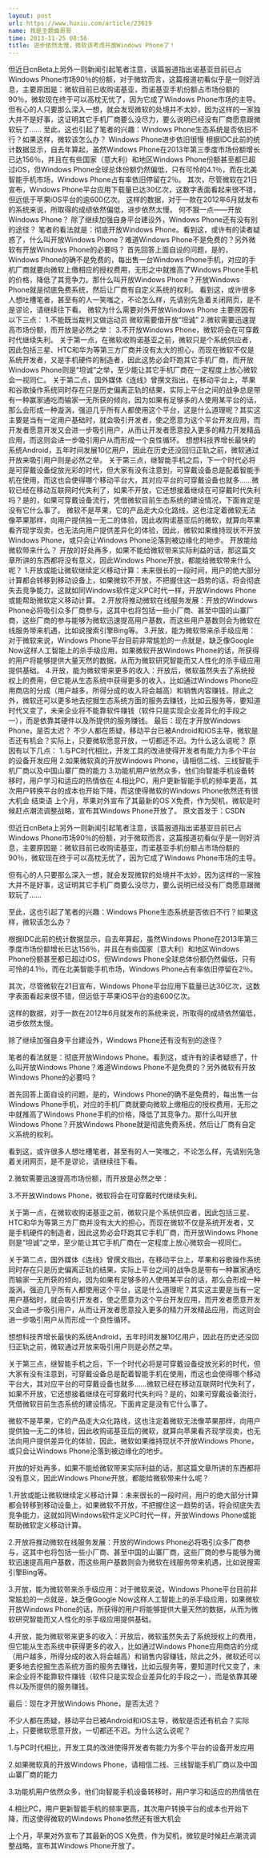 ```yaml
---
layout: post
url: https://www.huxiu.com/article/23619
name: 我是主题曲哥哥
time: 2013-11-25 08:56
title: 进步依然太慢，微软该考虑开放Windows Phone了！
---
```

但近日cnBeta上另外一则新闻引起笔者注意，该篇报道指出诺基亚目前已占Windows Phone市场90％的份额，对于微软而言，这篇报道初看似乎是一则好消息，主要原因是：微软目前已收购诺基亚，而诺基亚手机份额占市场份额的90％，微软现在终于可以高枕无忧了，因为它成了Windows Phone市场的主导。 但有心的人只要那么深入一想，就会发现微软的处境并不太妙，因为这样的一家独大并不是好事，这证明其它手机厂商要么没尽力，要么说明已经没有厂商愿意跟微软玩了…… 至此，这也引起了笔者的兴趣：Windows Phone生态系统是否依旧不行？如果这样，微软该怎么办？ Windows Phone进步依旧很慢 根据IDC此前的统计数据显示，自去年算起，虽然Windows Phone在2013年第三季度市场份额增长已达156％，并且在有些国家（意大利）和地区Windows Phone份额甚至都已超过iOS，但Windows Phone全球总体份额仍然偏低，只有可怜的4.1％，而在北美智能手机市场，Windows Phone占有率依旧停留在2％。 其次，尽管微软在21日宣布，Windows Phone平台应用下载量已达30亿次，这数字表面看起来很不错，但远低于苹果iOS平台的逾600亿次。 这样的数据，对于一款在2012年6月就发布的系统来说，所取得的成绩依然偏低，进步依然太慢。 何不狠一点——开放Windows Phone？ 除了继续加强自身平台建设外，Windows Phone还有没有别的途径？ 笔者的看法就是：彻底开放Windows Phone。看到这，或许有的读者疑惑了，什么叫开放Windows Phone？难道Windows Phone不是免费的？另外微软有开放Windows Phone的必要吗？ 首先回答上面自设的问题，是的，Windows Phone的确不是免费的，每出售一台Windows Phone手机，对应的手机厂商就要向微软上缴相应的授权费用，无形之中就推高了Windows Phone手机的价格，降低了其竞争力。那什么叫开放Windows Phone？开放Windows Phone就是彻底免费系统，然后让厂商有自定义系统的权利。 看到这，或许很多人想吐槽笔者，甚至有的人一笑嗤之，不论怎么样，先请别先急着关闭网页，是不是谬论，请继续往下看。 微软为什么需要对外开放Windows Phone 主要原因有以下三点： 1.不能既当裁判又做运动员 微软需要借开放“坦诚” 2.微软需要迅速提高市场份额，而开放是必然之举： 3.不开放Windows Phone，微软将会在可穿戴时代继续失利。 关于第一点，在微软收购诺基亚之前，微软只是个系统供应者，因此包括三星、HTC和华为等第三方厂商并没有太大的担心，而现在微软不仅是系统开发者，又是手机硬件的制造者，因此这势必会吓跑其它手机厂商，而开放Windows Phone则是“坦诚”之举，至少能让其它手机厂商在一定程度上放心微软会一视同仁。 关于第二点，国外媒体《连线》曾撰文指出，在移动平台上，苹果和谷歌操作系统同时存在只是历史偏离正轨的结果，实际上平台之间的战争总是带有一种赢家通吃而输家一无所获的倾向，因为如果有足够多的人使用某平台的话，那么会形成一种漩涡，强迫几乎所有人都使用这个平台，这是什么道理呢？其实这主要是当有一定用户基础时，就会吸引开发者，使之愿意为这个平台开发应用，而开发者愿意开发又会进一步吸引用户，从而让开发者愿意投入更多的精力开发精品应用，而这则会进一步吸引用户从而形成一个良性循环。 想想科技界增长最快的系统Android，五年时间发展10亿用户，因此在历史还没回归正轨之前，微软通过开放来吸引用户则是必然之举。 关于第三点，继智能手机之后，下一个时代必将是可穿戴设备绽放光彩的时代，但大家有没有注意到，可穿戴设备总是配着智能手机在使用，而这也会使得哪个移动平台大，其对应平台的可穿戴设备也就多……微软已经在移动互联网时代失利了，如果不开放，它还想接着继续在可穿戴时代失利吗？是的，如果可穿戴设备流行，凭借微软目前生态系统的建设情况，下面肯定是没有它什么事了。 微软不是苹果，它的产品走大众化路线，这也注定着微软无法像苹果那样，向用户提供独一无二的体验，因此收购诺基亚后的微软，就算向苹果看齐现学现卖，也无法向用户提供差异化的体验，因此，微软如果维持现状不开放Windows Phone，或只会让Windows Phone沦落到被边缘化的地步。 开放能给微软带来什么？ 开放的好处再多，如果不能给微软带来实际利益的话，那这篇文章所讲的东西都将没有意义，因此Windows Phone开放，都能给微软带来什么呢？ 1.开放或能让微软继续定义移动计算：未来很长的一段时间，用户的绝大部分计算都会转移到移动设备上，如果微软不开放，不把握住这一趋势的话，将会彻底失去竞争能力，这就如同Windows软件定义PC时代一样，开放Windows Phone或能帮助微软定义移动计算。 2.开放将推动微软在线服务发展：开放的Windows Phone必将吸引众多厂商参与，这其中也将包括一些小厂商、甚至中国的山寨厂商，这些厂商的参与能够为微软迅速提高用户基数，而这些用户基数则会为微软在线服务带来机遇，比如说搜索引擎Bing等。 3.开放，能为微软带来杀手级应用：对于微软来说，Windows Phone平台目前非常尴尬的一点就是，缺乏像Google Now这样人工智能上的杀手级应用，如果微软开放Windows Phone的话，所获得的用户将能够提供大量天然的数据，从而为微软研究智能而又人性化的杀手级应用提供基础。 4.开放，能为微软带来更多的收入：开放后，微软虽然失去了系统授权上的费用，但它能从生态系统中获得更多的收入，比如通过Windows Phone应用商店的分成（用户越多，所得分成的收入将会越高）和销售内容赚钱，除此之外，微软还可以更多地去挖掘生态系统方面的服务去赚钱，比如云服务等，要知道时代又变了，未来企业将不能靠软件赚钱（软件只是实现企业差异化的手段之一），而是依靠其硬件以及所提供的服务赚钱。 最后：现在才开放Windows Phone，是否太迟？ 不少人都在质疑，移动平台已被Android和iOS主导，微软是否还有机会？实际上，只要微软愿意开放，一切都还不迟。为什么这么说呢？ 原因有以下几点： 1.与PC时代相比，开发工具的改进使得开发者有能力为多个平台的设备开发应用 2.如果微软真的开放Windows Phone，请相信二线、三线智能手机厂商以及中国山寨厂商的能力 3.功能机用户依然众多，他们向智能手机设备转移时，用户学习和适应的热情依在 4.相比PC，用户更新智能手机的频率更高，其次用户转换平台的成本也开始下降，而这使得微软的Windows Phone依然还有很大机会 结束语 上个月，苹果对外宣布了其最新的OS X免费，作为契机，微软是时候赶点潮流调整战略，宣布其Windows Phone开放了。 原文首发于：CSDN

但近日cnBeta上另外一则新闻引起笔者注意，该篇报道指出诺基亚目前已占Windows Phone市场90％的份额，对于微软而言，这篇报道初看似乎是一则好消息，主要原因是：微软目前已收购诺基亚，而诺基亚手机份额占市场份额的90％，微软现在终于可以高枕无忧了，因为它成了Windows Phone市场的主导。

但有心的人只要那么深入一想，就会发现微软的处境并不太妙，因为这样的一家独大并不是好事，这证明其它手机厂商要么没尽力，要么说明已经没有厂商愿意跟微软玩了……

至此，这也引起了笔者的兴趣：Windows Phone生态系统是否依旧不行？如果这样，微软该怎么办？

根据IDC此前的统计数据显示，自去年算起，虽然Windows Phone在2013年第三季度市场份额增长已达156％，并且在有些国家（意大利）和地区Windows Phone份额甚至都已超过iOS，但Windows Phone全球总体份额仍然偏低，只有可怜的4.1％，而在北美智能手机市场，Windows Phone占有率依旧停留在2％。

其次，尽管微软在21日宣布，Windows Phone平台应用下载量已达30亿次，这数字表面看起来很不错，但远低于苹果iOS平台的逾600亿次。

这样的数据，对于一款在2012年6月就发布的系统来说，所取得的成绩依然偏低，进步依然太慢。

除了继续加强自身平台建设外，Windows Phone还有没有别的途径？

笔者的看法就是：彻底开放Windows Phone。看到这，或许有的读者疑惑了，什么叫开放Windows Phone？难道Windows Phone不是免费的？另外微软有开放Windows Phone的必要吗？

首先回答上面自设的问题，是的，Windows Phone的确不是免费的，每出售一台Windows Phone手机，对应的手机厂商就要向微软上缴相应的授权费用，无形之中就推高了Windows Phone手机的价格，降低了其竞争力。那什么叫开放Windows Phone？开放Windows Phone就是彻底免费系统，然后让厂商有自定义系统的权利。

看到这，或许很多人想吐槽笔者，甚至有的人一笑嗤之，不论怎么样，先请别先急着关闭网页，是不是谬论，请继续往下看。

2.微软需要迅速提高市场份额，而开放是必然之举：

3.不开放Windows Phone，微软将会在可穿戴时代继续失利。

关于第一点，在微软收购诺基亚之前，微软只是个系统供应者，因此包括三星、HTC和华为等第三方厂商并没有太大的担心，而现在微软不仅是系统开发者，又是手机硬件的制造者，因此这势必会吓跑其它手机厂商，而开放Windows Phone则是“坦诚”之举，至少能让其它手机厂商在一定程度上放心微软会一视同仁。

关于第二点，国外媒体《连线》曾撰文指出，在移动平台上，苹果和谷歌操作系统同时存在只是历史偏离正轨的结果，实际上平台之间的战争总是带有一种赢家通吃而输家一无所获的倾向，因为如果有足够多的人使用某平台的话，那么会形成一种漩涡，强迫几乎所有人都使用这个平台，这是什么道理呢？其实这主要是当有一定用户基础时，就会吸引开发者，使之愿意为这个平台开发应用，而开发者愿意开发又会进一步吸引用户，从而让开发者愿意投入更多的精力开发精品应用，而这则会进一步吸引用户从而形成一个良性循环。

想想科技界增长最快的系统Android，五年时间发展10亿用户，因此在历史还没回归正轨之前，微软通过开放来吸引用户则是必然之举。

关于第三点，继智能手机之后，下一个时代必将是可穿戴设备绽放光彩的时代，但大家有没有注意到，可穿戴设备总是配着智能手机在使用，而这也会使得哪个移动平台大，其对应平台的可穿戴设备也就多……微软已经在移动互联网时代失利了，如果不开放，它还想接着继续在可穿戴时代失利吗？是的，如果可穿戴设备流行，凭借微软目前生态系统的建设情况，下面肯定是没有它什么事了。

微软不是苹果，它的产品走大众化路线，这也注定着微软无法像苹果那样，向用户提供独一无二的体验，因此收购诺基亚后的微软，就算向苹果看齐现学现卖，也无法向用户提供差异化的体验，因此，微软如果维持现状不开放Windows Phone，或只会让Windows Phone沦落到被边缘化的地步。

开放的好处再多，如果不能给微软带来实际利益的话，那这篇文章所讲的东西都将没有意义，因此Windows Phone开放，都能给微软带来什么呢？

1.开放或能让微软继续定义移动计算：未来很长的一段时间，用户的绝大部分计算都会转移到移动设备上，如果微软不开放，不把握住这一趋势的话，将会彻底失去竞争能力，这就如同Windows软件定义PC时代一样，开放Windows Phone或能帮助微软定义移动计算。

2.开放将推动微软在线服务发展：开放的Windows Phone必将吸引众多厂商参与，这其中也将包括一些小厂商、甚至中国的山寨厂商，这些厂商的参与能够为微软迅速提高用户基数，而这些用户基数则会为微软在线服务带来机遇，比如说搜索引擎Bing等。

3.开放，能为微软带来杀手级应用：对于微软来说，Windows Phone平台目前非常尴尬的一点就是，缺乏像Google Now这样人工智能上的杀手级应用，如果微软开放Windows Phone的话，所获得的用户将能够提供大量天然的数据，从而为微软研究智能而又人性化的杀手级应用提供基础。

4.开放，能为微软带来更多的收入：开放后，微软虽然失去了系统授权上的费用，但它能从生态系统中获得更多的收入，比如通过Windows Phone应用商店的分成（用户越多，所得分成的收入将会越高）和销售内容赚钱，除此之外，微软还可以更多地去挖掘生态系统方面的服务去赚钱，比如云服务等，要知道时代又变了，未来企业将不能靠软件赚钱（软件只是实现企业差异化的手段之一），而是依靠其硬件以及所提供的服务赚钱。

最后：现在才开放Windows Phone，是否太迟？

不少人都在质疑，移动平台已被Android和iOS主导，微软是否还有机会？实际上，只要微软愿意开放，一切都还不迟。为什么这么说呢？

1.与PC时代相比，开发工具的改进使得开发者有能力为多个平台的设备开发应用

2.如果微软真的开放Windows Phone，请相信二线、三线智能手机厂商以及中国山寨厂商的能力

3.功能机用户依然众多，他们向智能手机设备转移时，用户学习和适应的热情依在

4.相比PC，用户更新智能手机的频率更高，其次用户转换平台的成本也开始下降，而这使得微软的Windows Phone依然还有很大机会

上个月，苹果对外宣布了其最新的OS X免费，作为契机，微软是时候赶点潮流调整战略，宣布其Windows Phone开放了。

